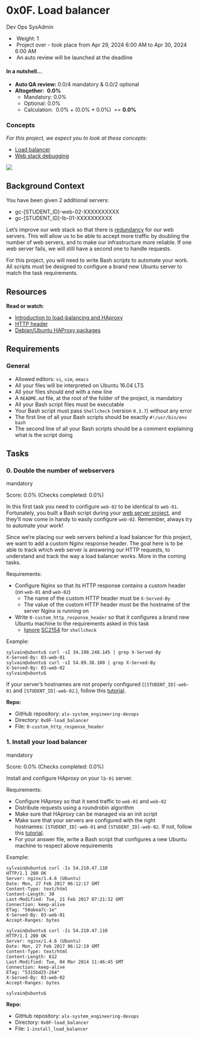 # 0x0F. Load balancer

Dev Ops SysAdmin

-  Weight: 1
-  Project over - took place from Apr 29, 2024 6:00 AM to Apr 30, 2024 6:00 AM
-  An auto review will be launched at the deadline

#### In a nutshell…

- **Auto QA review:** 0.0/4 mandatory & 0.0/2 optional
- **Altogether:**  **0.0%**
  - Mandatory: 0.0%
  - Optional: 0.0%
  - Calculation:  0.0% + (0.0% * 0.0%)  == **0.0%**

### Concepts

*For this project, we expect you to look at these concepts:*

- [Load balancer](https://intranet.alxswe.com/concepts/46)
- [Web stack debugging](https://intranet.alxswe.com/concepts/68)

![](https://s3.amazonaws.com/intranet-projects-files/holbertonschool-sysadmin_devops/275/qfdked8.png)

## Background Context

You have been given 2 additional servers:

- gc-[STUDENT_ID]-web-02-XXXXXXXXXX
- gc-[STUDENT_ID]-lb-01-XXXXXXXXXX

Let’s improve our web stack so that there is [redundancy](https://intranet.alxswe.com/rltoken/xnAaJdhmAxx7PoH3l6EwDg "redundancy") for our web servers. This will allow us to be able to accept more traffic by doubling the number of web servers, and to make our infrastructure more reliable. If one web server fails, we will still have a second one to handle requests.

For this project, you will need to write Bash scripts to automate your work. All scripts must be designed to configure a brand new Ubuntu server to match the task requirements.

## Resources

**Read or watch**:

- [Introduction to load-balancing and HAproxy](https://intranet.alxswe.com/rltoken/B7f3oz8i3Xvvom_YQZzLnQ "Introduction to load-balancing and HAproxy")
- [HTTP header](https://intranet.alxswe.com/rltoken/sZ9v3Vq2tgLwN_PWVQketw "HTTP header")
- [Debian/Ubuntu HAProxy packages](https://intranet.alxswe.com/rltoken/2VRAgtKKR9g6Xfb0xzGiSg "Debian/Ubuntu HAProxy packages")

## Requirements

### General

- Allowed editors: `vi`, `vim`, `emacs`
- All your files will be interpreted on Ubuntu 16.04 LTS
- All your files should end with a new line
- A `README.md` file, at the root of the folder of the project, is mandatory
- All your Bash script files must be executable
- Your Bash script must pass `Shellcheck` (version `0.3.7`) without any error
- The first line of all your Bash scripts should be exactly `#!/usr/bin/env bash`
- The second line of all your Bash scripts should be a comment explaining what is the script doing



## Tasks

### 0. Double the number of webservers

mandatory

Score: 0.0% (Checks completed: 0.0%)

In this first task you need to configure `web-02` to be identical to `web-01`. Fortunately, you built a Bash script during your [web server project](https://intranet.alxswe.com/rltoken/-JluPVwfvXMOYMzNOqvgsQ "web server project"), and they’ll now come in handy to easily configure `web-02`. Remember, always try to automate your work!

Since we’re placing our web servers behind a load balancer for this project, we want to add a custom Nginx response header. The goal here is to be able to track which web server is answering our HTTP requests, to understand and track the way a load balancer works. More in the coming tasks.

Requirements:

- Configure Nginx so that its HTTP response contains a custom header (on `web-01` and `web-02`)
  - The name of the custom HTTP header must be `X-Served-By`
  - The value of the custom HTTP header must be the hostname of the server Nginx is running on
- Write `0-custom_http_response_header` so that it configures a brand new Ubuntu machine to the requirements asked in this task
  - [Ignore](https://intranet.alxswe.com/rltoken/k3Bt6zu1On_-mDszxi0Z9w "Ignore") [SC2154](https://intranet.alxswe.com/rltoken/9KwKHb9H8OJqcSK0saRIOA "SC2154") for `shellcheck`

Example:

```
sylvain@ubuntu$ curl -sI 34.198.248.145 | grep X-Served-By
X-Served-By: 03-web-01
sylvain@ubuntu$ curl -sI 54.89.38.100 | grep X-Served-By
X-Served-By: 03-web-02
sylvain@ubuntu$
```

If your server’s hostnames are not properly configured (`[STUDENT_ID]-web-01` and `[STUDENT_ID]-web-02`.), follow this [tutorial](https://intranet.alxswe.com/rltoken/qSor8ulAHl4HedrO6KJEoQ "tutorial").

**Repo:**

- GitHub repository: `alx-system_engineering-devops`
- Directory: `0x0F-load_balancer`
- File: `0-custom_http_response_header`



### 1. Install your load balancer

mandatory

Score: 0.0% (Checks completed: 0.0%)

Install and configure HAproxy on your `lb-01` server.

Requirements:

- Configure HAproxy so that it send traffic to `web-01` and `web-02`
- Distribute requests using a roundrobin algorithm
- Make sure that HAproxy can be managed via an init script
- Make sure that your servers are configured with the right hostnames: `[STUDENT_ID]-web-01` and `[STUDENT_ID]-web-02`. If not, follow this [tutorial](https://intranet.alxswe.com/rltoken/YkfzgEa6xNHrQbkKmJN4zg "tutorial").
- For your answer file, write a Bash script that configures a new Ubuntu machine to respect above requirements

Example:

```
sylvain@ubuntu$ curl -Is 54.210.47.110
HTTP/1.1 200 OK
Server: nginx/1.4.6 (Ubuntu)
Date: Mon, 27 Feb 2017 06:12:17 GMT
Content-Type: text/html
Content-Length: 30
Last-Modified: Tue, 21 Feb 2017 07:21:32 GMT
Connection: keep-alive
ETag: "58abea7c-1e"
X-Served-By: 03-web-01
Accept-Ranges: bytes

sylvain@ubuntu$ curl -Is 54.210.47.110
HTTP/1.1 200 OK
Server: nginx/1.4.6 (Ubuntu)
Date: Mon, 27 Feb 2017 06:12:19 GMT
Content-Type: text/html
Content-Length: 612
Last-Modified: Tue, 04 Mar 2014 11:46:45 GMT
Connection: keep-alive
ETag: "5315bd25-264"
X-Served-By: 03-web-02
Accept-Ranges: bytes

sylvain@ubuntu$
```

**Repo:**

- GitHub repository: `alx-system_engineering-devops`
- Directory: `0x0F-load_balancer`
- File: `1-install_load_balancer`

